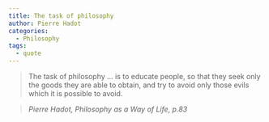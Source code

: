 ```yaml
---
title: The task of philosophy
author: Pierre Hadot
categories:
  - Philosophy
tags:
  - quote
---
```


> The task of philosophy ... is to educate people, so that they seek only the goods they are able to obtain, and try to avoid only those evils which it is possible to avoid.

> <cite>Pierre Hadot, Philosophy as a Way of Life, p.83</cite>